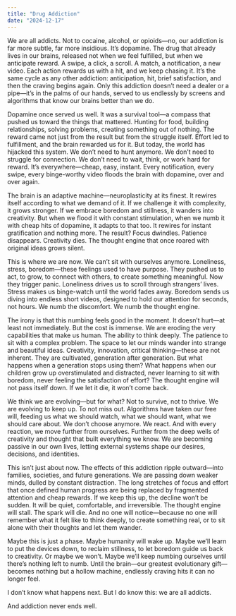 ```yaml
---
title: "Drug Addiction"
date: "2024-12-17"
---
```


We are all addicts. Not to cocaine, alcohol, or opioids—no, our addiction is far more subtle, far more insidious. It’s dopamine. The drug that already lives in our brains, released not when we feel fulfilled, but when we anticipate reward. A swipe, a click, a scroll. A match, a notification, a new video. Each action rewards us with a hit, and we keep chasing it. It’s the same cycle as any other addiction: anticipation, hit, brief satisfaction, and then the craving begins again. Only this addiction doesn’t need a dealer or a pipe—it’s in the palms of our hands, served to us endlessly by screens and algorithms that know our brains better than we do.

Dopamine once served us well. It was a survival tool—a compass that pushed us toward the things that mattered. Hunting for food, building relationships, solving problems, creating something out of nothing. The reward came not just from the result but from the struggle itself. Effort led to fulfillment, and the brain rewarded us for it. But today, the world has hijacked this system. We don’t need to hunt anymore. We don’t need to struggle for connection. We don’t need to wait, think, or work hard for reward. It’s everywhere—cheap, easy, instant. Every notification, every swipe, every binge-worthy video floods the brain with dopamine, over and over again.

The brain is an adaptive machine—neuroplasticity at its finest. It rewires itself according to what we demand of it. If we challenge it with complexity, it grows stronger. If we embrace boredom and stillness, it wanders into creativity. But when we flood it with constant stimulation, when we numb it with cheap hits of dopamine, it adapts to that too. It rewires for instant gratification and nothing more. The result? Focus dwindles. Patience disappears. Creativity dies. The thought engine that once roared with original ideas grows silent.

This is where we are now. We can’t sit with ourselves anymore. Loneliness, stress, boredom—these feelings used to have purpose. They pushed us to act, to grow, to connect with others, to create something meaningful. Now they trigger panic. Loneliness drives us to scroll through strangers’ lives. Stress makes us binge-watch until the world fades away. Boredom sends us diving into endless short videos, designed to hold our attention for seconds, not hours. We numb the discomfort. We numb the thought engine.

The irony is that this numbing feels good in the moment. It doesn’t hurt—at least not immediately. But the cost is immense. We are eroding the very capabilities that make us human. The ability to think deeply. The patience to sit with a complex problem. The space to let our minds wander into strange and beautiful ideas. Creativity, innovation, critical thinking—these are not inherent. They are cultivated, generation after generation. But what happens when a generation stops using them? What happens when our children grow up overstimulated and distracted, never learning to sit with boredom, never feeling the satisfaction of effort? The thought engine will not pass itself down. If we let it die, it won’t come back.

We think we are evolving—but for what? Not to survive, not to thrive. We are evolving to keep up. To not miss out. Algorithms have taken our free will, feeding us what we should watch, what we should want, what we should care about. We don’t choose anymore. We react. And with every reaction, we move further from ourselves. Further from the deep wells of creativity and thought that built everything we know. We are becoming passive in our own lives, letting external systems shape our desires, decisions, and identities.

This isn’t just about now. The effects of this addiction ripple outward—into families, societies, and future generations. We are passing down weaker minds, dulled by constant distraction. The long stretches of focus and effort that once defined human progress are being replaced by fragmented attention and cheap rewards. If we keep this up, the decline won’t be sudden. It will be quiet, comfortable, and irreversible. The thought engine will stall. The spark will die. And no one will notice—because no one will remember what it felt like to think deeply, to create something real, or to sit alone with their thoughts and let them wander.

Maybe this is just a phase. Maybe humanity will wake up. Maybe we’ll learn to put the devices down, to reclaim stillness, to let boredom guide us back to creativity. Or maybe we won’t. Maybe we’ll keep numbing ourselves until there’s nothing left to numb. Until the brain—our greatest evolutionary gift—becomes nothing but a hollow machine, endlessly craving hits it can no longer feel.

I don’t know what happens next. But I do know this: we are all addicts.

And addiction never ends well.